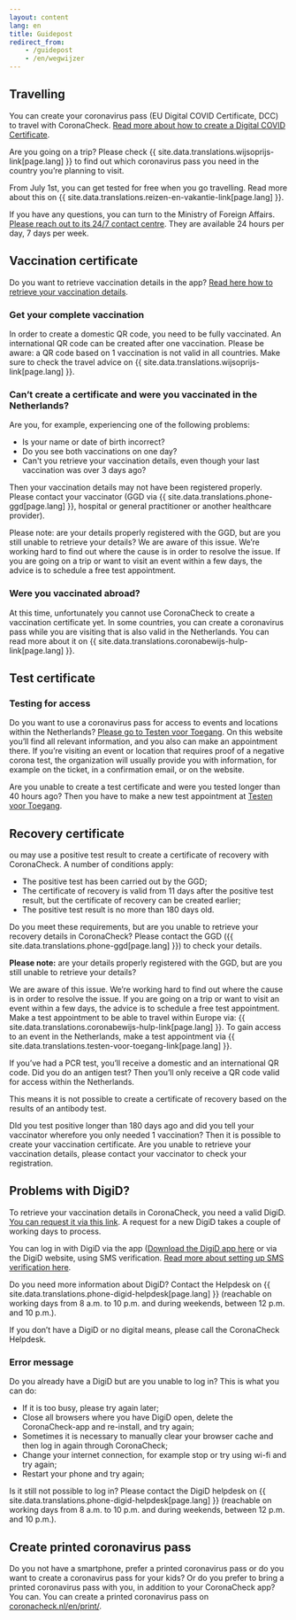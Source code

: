 ```yaml
---
layout: content
lang: en
title: Guidepost
redirect_from: 
    - /guidepost
    - /en/wegwijzer
---
```

## Travelling

You can create your coronavirus pass (EU Digital COVID Certificate, DCC) to travel with CoronaCheck. [Read more about how to create a Digital COVID Certificate](https://coronacheck.nl/en/faq/1-1-hoe-werkt-de-coronacheck-app/). 

Are you going on a trip? Please check {{ site.data.translations.wijsoprijs-link[page.lang] }} to find out which coronavirus pass you need in the country you’re planning to visit.

From July 1st, you can get tested for free when you go travelling. Read more about this on {{ site.data.translations.reizen-en-vakantie-link[page.lang] }}.

If you have any questions, you can turn to the Ministry of Foreign Affairs. <a href="https://www.netherlandsworldwide.nl/contact/contacting-the-24-7-bz-contact-centre" rel="noopener noreferrer" target="_blank">Please reach out to its 24/7 contact centre</a>. They are available 24 hours per day, 7 days per week.

## Vaccination certificate

Do you want to retrieve vaccination details in the app? [Read here how to retrieve your vaccination details](/en/faq/1-1-hoe-werkt-de-coronacheck-app/).

### Get your complete vaccination
In order to create a domestic QR code, you need to be fully vaccinated. An international QR code can be created after one vaccination. Please be aware: a QR code based on 1 vaccination is not valid in all countries. Make sure to check the travel advice on {{ site.data.translations.wijsoprijs-link[page.lang] }}.

### Can’t create a certificate and were you vaccinated in the Netherlands?
Are you, for example, experiencing one of the following problems:

- Is your name or date of birth incorrect?
- Do you see both vaccinations on one day?
- Can't you retrieve your vaccination details, even though your last vaccination was over 3 days ago?

Then your vaccination details may not have been registered properly. Please contact your vaccinator (GGD via {{ site.data.translations.phone-ggd[page.lang] }}, hospital or general practitioner or another healthcare provider). 

Please note: are your details properly registered with the GGD, but are you still unable to retrieve your details? We are aware of this issue. We’re working hard to find out where the cause is in order to resolve the issue. If you are going on a trip or want to visit an event within a few days, the advice is to schedule a free test appointment.

### Were you vaccinated abroad?

At this time, unfortunately you cannot use CoronaCheck to create a vaccination certificate yet. In some countries, you can create a coronavirus pass while you are visiting that is also valid in the Netherlands. You can read more about it on {{ site.data.translations.coronabewijs-hulp-link[page.lang] }}.

## Test certificate
### Testing for access

Do you want to use a coronavirus pass for access to events and locations within the Netherlands? <a href="https://www.testenvoortoegang.org/" rel="noopener noreferrer" target="_blank" hreflang="nl">Please go to Testen voor Toegang</a>. On this website you’ll find all relevant information, and you also can make an appointment there. If you’re visiting an event or location that requires proof of a negative corona test, the organization will usually provide you with information, for example on the ticket, in a confirmation email, or on the website.  

Are you unable to create a test certificate and were you tested longer than 40 hours ago? Then you have to make a new test appointment at <a href="https://www.testenvoortoegang.org/" rel="noopener noreferrer" target="_blank" hreflang="nl">Testen voor Toegang</a>.

## Recovery certificate 

ou may use a positive test result to create a certificate of recovery with CoronaCheck. A number of conditions apply:

- The positive test has been carried out by the GGD;
- The certificate of recovery is valid from 11 days after the positive test result, but the certificate of recovery can be created earlier;
- The positive test result is no more than 180 days old.

Do you meet these requirements, but are you unable to retrieve your recovery details in CoronaCheck? Please contact the GGD ({{ site.data.translations.phone-ggd[page.lang] }}) to check your details.

<strong>Please note:</strong> are your details properly registered with the GGD, but are you still unable to retrieve your details?

We are aware of this issue. We’re working hard to find out where the cause is in order to resolve the issue. If you are going on a trip or want to visit an event within a few days, the advice is to schedule a free test appointment. 
Make a test appointment to be able to travel within Europe via: {{ site.data.translations.coronabewijs-hulp-link[page.lang] }}. To gain access to an event in the Netherlands, make a test appointment via {{ site.data.translations.testen-voor-toegang-link[page.lang] }}.


If you’ve had a PCR test, you’ll receive a domestic and an international QR code. Did you do an antigen test? Then you’ll only receive a QR code valid for access within the Netherlands.

This means it is not possible to create a certificate of recovery based on the results of an antibody test.

DId you test positive longer than 180 days ago and did you tell your vaccinator wherefore you only needed 1 vaccination? Then it is possible to create your vaccination certificate. Are you unable to retrieve your vaccination details, please contact your vaccinator to check your registration.


## Problems with DigiD? 

To retrieve your vaccination details in CoronaCheck, you need a valid DigiD. <a href="https://www.digid.nl/en/apply-or-activate-digid" rel="noopener noreferrer" target="_blank">You can request it via this link</a>.  A request for a new DigiD takes a couple of working days to process.

You can log in with DigiD via the app (<a href="https://www.digid.nl/en/login-methods/digid-app" rel="noopener noreferrer" target="_blank">Download the DigiD app here</a> or via the DigiD website, using SMS verification. <a href="https://www.digid.nl/en/login-methods/sms-verification" rel="noopener noreferrer" target="_blank">Read more about setting up SMS verification here</a>.

Do you need more information about DigiD? Contact the Helpdesk on  {{ site.data.translations.phone-digid-helpdesk[page.lang] }} (reachable on working days from 8 a.m. to 10 p.m. and during weekends, between 12 p.m. and 10 p.m.).

If you don’t have a DigiD or no digital means, please call the CoronaCheck Helpdesk. 

### Error message

Do you already have a DigiD but are you unable to log in? This is what you can do: 

- If it is too busy, please try again later;
- Close all browsers where you have DigiD open, delete the CoronaCheck-app and re-install, and try again;
- Sometimes it is necessary to manually clear your browser cache and then log in again through CoronaCheck;
- Change your internet connection, for example stop or try using wi-fi and try again;
- Restart your phone and try again;

Is it still not possible to log in? Please contact the DigiD helpdesk on {{ site.data.translations.phone-digid-helpdesk[page.lang] }} (reachable on working days from 8 a.m. to 10 p.m. and during weekends, between 12 p.m. and 10 p.m.).

## Create printed coronavirus pass  

Do you not have a smartphone, prefer a printed coronavirus pass or do you want to create a coronavirus pass for your kids? Or do you prefer to bring a printed coronavirus pass with you, in addition to your CoronaCheck app? You can. You can create a printed coronavirus pass on [coronacheck.nl/en/print/](/en/print/).
